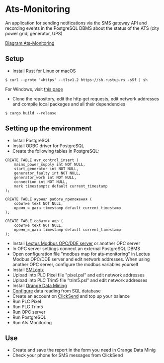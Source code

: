 # Ats-Monitoring
An application for sending notifications via the SMS gateway API and recording events in the PostgreSQL DBMS about the status of the ATS (city power grid, generator, UPS)

[Diagram Ats-Monitoring](https://viewer.diagrams.net/?tags=%7B%7D&highlight=0000ff&edit=_blank&layers=1&nav=1&title=diagram%20ats-monitoring.drawio.xml#R7Vpdd9o4EP01PKbHH9iBxwBJtj10S5ds%2ByxsYdTIkleWgeTX78iWMcY2IUACaTmHQ9CVLI1GM3cuCi27Hy7vBYpmX7mPacsy%2FGXLHrQs67pjwbsCnjRgtTMgEMTPILMAxuQZa9DQaEJ8HJcGSs6pJFEZ9Dhj2JMlDAnBF%2BVhU07Lq0YowBVg7CFaRX8SX840ahpG0fEXJsFML91xdMcEeY%2BB4AnT6zHOcNYTonwaPTSeIZ8v1iD7tmX3Becy%2BxQu%2B5gqr%2BYey567a%2BhdmSwwk7s8EJMkCJ4Hd8%2Bz60kv7Img%2F%2F3LVTebZY5ool2hjZVPuW%2BwD67STS7kjAecIXpboL10%2F1gtY0CrGDPkPALQBPAXlvJJnztKJAdoJkOqe6ecSd1putCubk3vNuaJ8LRddtd0DNxpd6am02kb3lUeOEgEWG7Zsw5Nta%2B1ybXT7jEPsRRPMEBgiiSZl0ME6UgLVuMKl8MH7fX6E2iyuOR9l4LtPZ%2FMS6fg%2FpeoOEk9dRWnrrqBAeCkZdGpzKMkYKUnPPAhFuuD3ED%2FpfmM%2ByyVzfKZRYl63CexFGSSSMKZauI5gXPSS4BfslXKKwOcbjNHN%2BJujoUkkKI3ektSBVMv36Delt2LI%2BQRFjykodYpgCGeqiCwCuQfnb9mis1QpBbykokK4VhHn5H6XgDHqI3YAwg4lcZZhGrb2uXgLUf%2FKstVw%2BMh8fRniiaY9lZ00eeUg%2FmDlDDgMSn444p78py4QyGhilJ%2FYOEjhjZSxWrME%2BU7vNwa3XlvTk85c%2BvmoqBB29bYbI0BV7R2SELUpqfVmBRRbZyGkO%2BEZUHqqhg1jOL9oNSYNOVKXr%2FyB83mOSD22C7pZbp16XXzMF7LlmyuShI15FbFesCiTWwmaj1DVfI07ikjp9c%2BldBNhJJ9yajeWyO%2BUMdpxEkUQdq86KHq%2Bse26B4zLJDk4hyM%2BXc0PgczRkPgBWNElkpCvt4cAKuR9EIpyUM1DVBQKECPU5qy9JQoclqnc1%2Fw6CGXEMY2MfIKku06JZI17SrLmp0all0NPDrLmvbHVX7bVN2L6s80TyX%2FtpndKAHfW9D9JNnsRoCEj9lFwn08CWe7J9dwzgEaLlNvmWbL8Ks0bgp9l%2FWBd%2BSVjiXVt7ea26%2BM9WGQ4MoTHpoQhuUeimwidtVoH0SApaX9QZDQOQel8eNvZU6MxRyLrS7%2Fo8RH2zq9%2BDAq%2FBByf5LEKnr6I5jz86jiR5XvddVjndeVyzaLTkh8PxUr5apiV6uKvWLxDWoXXCKJJqslIg5VMnWK04MX7KZvfHJaDpjZh7ZZtOGlhgsJdAFTI5IeI0axXOA4D%2BSdBNDuB251N%2BqBWXPgtfXAfavzvv7NxKa5612j6ZyV2jSbbxwPk41jTbKG4DxsZNaLPDwDeeg6J5eH%2Bb4%2Bhj58t9u%2BIYdk2E2xvNFVYFUw7ruXt9J0Q0jcVCd8G6nYGwxujyzxCmTEYxkIPP4%2B3DrztilupDL1K2dEcgEE9cqJNuTmuQlL9%2FpTWVpe1ygNy3beVVpWL1Qu0vLNpKVrnFxaNl81HHgRxsVjDGeT%2FkPzomfOV89026fXM%2B5Fz9RdkVGCmdxa8%2F5YHZPdTc0JXhxfuHwTiMHXTcsYQGlR%2BoOw3197mEZNLXpv8dGp8MBFcxxbc3S61XN2jyM5oFn8Hi%2FtW%2Fu5o337Pw%3D%3D)
## Setup
* Install Rust for Linux or macOS
```
$ curl --proto '=https' --tlsv1.2 https://sh.rustup.rs -sSf | sh
```
For Windows, visit [this page](https://www.rust-lang.org/tools/install)
* Clone the repository, edit the http get requests, edit network addresses and
compile local packages and all their dependencies
```
$ cargo build --release
```
## Setting up the environment
* Install PostgreSQL
* Install ODBC driver for PostgreSQL
* Create the following tables in PostgreSQL:
```
CREATE TABLE avr_control_insert (
    mains_power_supply int NOT NULL,
    start_generator int NOT NULL,
    generator_faulty int NOT NULL,
    generator_work int NOT NULL,
    connection int NOT NULL,
    mark timestamptz default current_timestamp
);
```
```
CREATE TABLE журнал_работы_приложения (
    событие text NOT NULL,
    время_и_дата timestamp default current_timestamp
);
```
```
CREATE TABLE события_авр (
    событие text NOT NULL,
    время_и_дата timestamp default current_timestamp
);
```
* Install [Lectus Modbus OPC/DDE server](http://www.lectussoft.com/) or another OPC server
* In OPC server settings connect an external PostgreSQL DBMS
* Open configuration file "modbus map for ats-monitoring" in Lectus Modbus OPC/DDE server and edit network addresses. When using another OPC server, configure the modbus variables yourself
* Install [SMLogix](https://segnetics.com/ru/smlogix)
* Upload into PLC Pixel file "pixel.psl" and edit network addresses
* Upload into PLC Trim5 file "trim5.psl" and edit network addresses
* Install [Orange Data Mining](https://orangedatamining.com/download/#linux)
* [Сonfigure](https://orangedatamining.com/widget-catalog/data/sqltable/) data reading from SQL database
* Create an account on [ClickSend](https://www.clicksend.com/) and top up your balance
* Run PLC Pixel
* Run PLC Trim5
* Run OPC server
* Run PostgreSQL
* Run Ats Monitoring
## Use
* Сreate and save the report in the form you need in Orange Data Minig
* Check your phone for SMS messages from ClickSend
